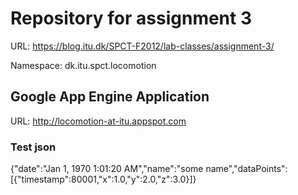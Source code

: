 # Repository for assignment 3 #
URL: https://blog.itu.dk/SPCT-F2012/lab-classes/assignment-3/

Namespace: dk.itu.spct.locomotion

## Google App Engine Application ##
URL: http://locomotion-at-itu.appspot.com

### Test json ###

{"date":"Jan 1, 1970 1:01:20 AM","name":"some name","dataPoints":[{"timestamp":80001,"x":1.0,"y":2.0,"z":3.0}]}